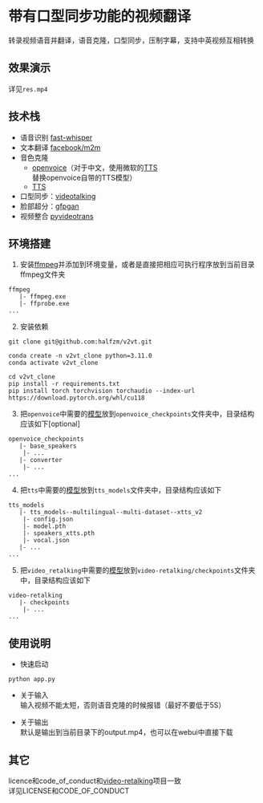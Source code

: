 # 带有口型同步功能的视频翻译
转录视频语音并翻译，语音克隆，口型同步，压制字幕，支持中英视频互相转换


## 效果演示
详见`res.mp4`

<!-- <video>
<source src="https://github.com/halfzm/v2vt/blob/main/res.mp4" type="video/mp4">
</video> -->

## 技术栈
- 语音识别 [fast-whisper](https://github.com/SYSTRAN/faster-whisper)
- 文本翻译 [facebook/m2m](https://huggingface.co/facebook/m2m100_1.2B)
- 音色克隆 
  - [openvoice](https://github.com/myshell-ai/OpenVoice)（对于中文，使用微软的[TTS](https://github.com/skygongque/tts)替换openvoice自带的TTS模型）
  - [TTS](https://github.com/coqui-ai/TTS)
- 口型同步：[videotalking](https://github.com/OpenTalker/video-retalking)
- 脸部超分：[gfpgan](https://github.com/TencentARC/GFPGAN)
- 视频整合 [pyvideotrans](https://github.com/jianchang512/pyvideotrans)



## 环境搭建
1. 安装[ffmpeg](https://ffmpeg.org/)并添加到环境变量，或者是直接把相应可执行程序放到当前目录ffmpeg文件夹
```
ffmpeg
   |- ffmpeg.exe
   |- ffprobe.exe
...
```

2. 安装依赖
```
git clone git@github.com:halfzm/v2vt.git

conda create -n v2vt_clone python=3.11.0
conda activate v2vt_clone

cd v2vt_clone
pip install -r requirements.txt
pip install torch torchvision torchaudio --index-url https://download.pytorch.org/whl/cu118
```

3. 把`openvoice`中需要的[模型](https://myshell-public-repo-hosting.s3.amazonaws.com/checkpoints_1226.zip)放到`openvoice_checkpoints`文件夹中，目录结构应该如下[optional]
```
openvoice_checkpoints
   |- base_speakers
    |- ...
   |- converter
    |- ...
...
```

4. 把`tts`中需要的[模型](https://huggingface.co/coqui/XTTS-v2/tree/main)放到`tts_models`文件夹中，目录结构应该如下
```
tts_models
   |- tts_models--multilingual--multi-dataset--xtts_v2
    |- config.json
    |- model.pth
    |- speakers_xtts.pth
    |- vocal.json
   |- ...
...
```

5. 把`video_retalking`中需要的[模型](https://drive.google.com/drive/folders/18rhjMpxK8LVVxf7PI6XwOidt8Vouv_H0?usp=share_link)放到`video-retalking/checkpoints`文件夹中，目录结构应该如下
```
video-retalking
   |- checkpoints
    |- ...
...
```


## 使用说明
- 快速启动
```
python app.py
```
- 关于输入  
输入视频不能太短，否则语音克隆的时候报错（最好不要低于5S）

- 关于输出  
默认是输出到当前目录下的output.mp4，也可以在webui中直接下载


## 其它
licence和code_of_conduct和[video-retalking](https://github.com/OpenTalker/video-retalking)项目一致  
详见LICENSE和CODE_OF_CONDUCT